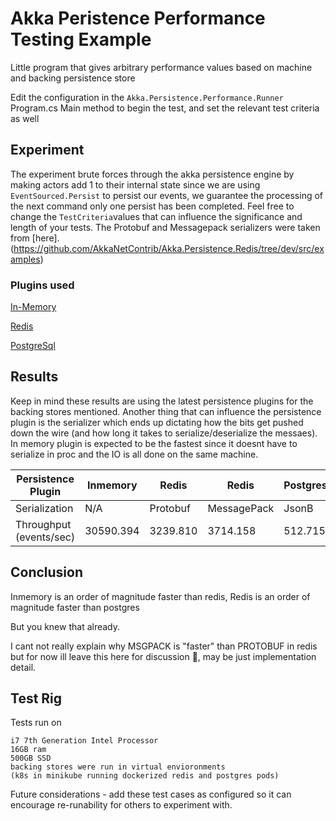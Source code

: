 # Akka Peristence Performance Testing Example

Little program that gives arbitrary performance values based on machine and backing persistence store

Edit the configuration in the `Akka.Persistence.Performance.Runner` Program.cs Main method to begin the test, and set the relevant test criteria as well

## Experiment
The experiment brute forces through the akka persistence engine by making actors add 1 to their internal state since we are using `EventSourced.Persist` to persist our events, we guarantee the processing of the next command only one persist has been completed. Feel free to change the `TestCriteria`values that can influence the significance and length of your tests. The Protobuf and Messagepack serializers were taken from [here].(https://github.com/AkkaNetContrib/Akka.Persistence.Redis/tree/dev/src/examples)

### Plugins used

[In-Memory](https://github.com/akkadotnet/akka.net/blob/dev/src/core/Akka.Persistence/Journal/MemoryJournal.cs)

[Redis](https://github.com/AkkaNetContrib/Akka.Persistence.Redis)

[PostgreSql](https://github.com/AkkaNetContrib/Akka.Persistence.PostgreSql)

## Results
Keep in mind these results are using the latest persistence plugins for the backing stores mentioned. Another thing that can influence the persistence plugin is the serializer which ends up dictating how the bits get pushed down the wire (and how long it takes to serialize/deserialize the messaes). In memory plugin is expected to be the fastest since it doesnt have to serialize in proc and the IO is all done on the same machine.

| Persistence Plugin      | Inmemory  | Redis    | Redis       | Postgres | Postgres |
|-------------------------|-----------|----------|-------------|----------|----------|
| Serialization           | N/A       | Protobuf | MessagePack | JsonB    | ByteA    |
| Throughput (events/sec) | 30590.394 | 3239.810 | 3714.158    | 512.715  | 541.879  |


## Conclusion

Inmemory is an order of magnitude faster than redis,
Redis is an order of magnitude faster than postgres

But you knew that already.

I cant not really explain why MSGPACK is "faster" than PROTOBUF in redis but for now ill leave this here for discussion 🤷, may be just implementation detail.

## Test Rig

Tests run on
```
i7 7th Generation Intel Processor
16GB ram
500GB SSD 
backing stores were run in virtual envioronments
(k8s in minikube running dockerized redis and postgres pods)
```

Future considerations - add these test cases as configured so it can encourage re-runability for others to experiment with.